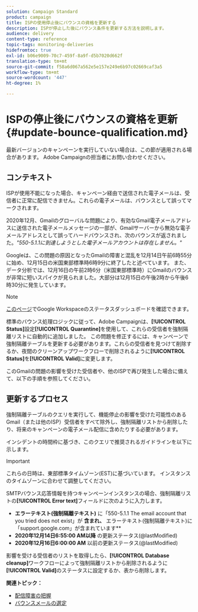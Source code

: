 ```yaml
---
solution: Campaign Standard
product: campaign
title: ISPの使用停止後にバウンスの資格を更新する
description: ISPが停止した後にバウンス条件を更新する方法を説明します。
audience: delivery
content-type: reference
topic-tags: monitoring-deliveries
hidefromtoc: true
exl-id: b06e9009-70c7-459f-8a9f-d5b7020d662f
translation-type: tm+mt
source-git-commit: f58a6d067a562e5e157e249e6b97c02669caf3a5
workflow-type: tm+mt
source-wordcount: '447'
ht-degree: 1%

---
```


# ISPの停止後にバウンスの資格を更新{#update-bounce-qualification.md}

最新バージョンのキャンペーンを実行していない場合は、この節が適用される場合があります。 Adobe Campaignの担当者にお問い合わせください。

## コンテキスト

ISPが使用不能になった場合、キャンペーン経由で送信された電子メールは、受信者に正常に配信できません。これらの電子メールは、バウンスとして誤ってマークされます。

2020年12月、Gmailのグローバルな問題により、有効なGmail電子メールアドレスに送信された電子メールメッセージの一部が、Gmailサーバーから無効な電子メールアドレスとして誤ってハードバウンスされ、次のバウンスが返されました。*&quot;550-5.1.1に到達しようとした電子メールアカウントは存在しません。&quot;*

Googleは、この問題の原因となったGmailの障害と混乱を12月14日午前6時55分に始め、12月15日の米国東部標準時6時9分に終了したと述べています。 また、データ分析では、12月16日の午前2時6分（米国東部標準時）にGmailのバウンスが非常に短いスパイクが見られました。大部分は12月15日の午後2時から午後6時30分に発生しています。

>[!NOTE]
>
>[このページ](https://www.google.com/appsstatus#hl=en&amp;v=status)でGoogle Workspaceのステータスダッシュボードを確認できます。


標準のバウンス処理ロジックに従って、Adobe Campaignは、**[!UICONTROL Status]**&#x200B;設定&#x200B;**[!UICONTROL Quarantine]**&#x200B;を使用して、これらの受信者を強制隔離リストに自動的に追加しました。 この問題を修正するには、キャンペーンで強制隔離テーブルを更新する必要があります。これらの受信者を見つけて削除するか、夜間のクリーンアップワークフローで削除されるように&#x200B;**[!UICONTROL Status]**&#x200B;を&#x200B;**[!UICONTROL Valid]**&#x200B;に変更します。

このGmailの問題の影響を受けた受信者や、他のISPで再び発生した場合に備えて、以下の手順を参照してください。

## 更新するプロセス

強制隔離テーブルのクエリを実行して、機能停止の影響を受けた可能性のあるGmail（または他のISP）受信者をすべて除外し、強制隔離リストから削除したり、将来のキャンペーンの電子メール配信に含めたりする必要があります。

インシデントの時間枠に基づき、このクエリで推奨されるガイドラインを以下に示します。

>[!IMPORTANT]
>
>これらの日時は、東部標準タイムゾーン(EST)に基づいています。 インスタンスのタイムゾーンに合わせて調整してください。

SMTPバウンス応答情報を持つキャンペーンインスタンスの場合、強制隔離リストの&#x200B;**[!UICONTROL Error text]**&#x200B;フィールドに次のように入力します。

* **エラーテキスト(強制隔離テキスト)** に「550-5.1.1 The email account that you tried does not exist」が **含まれ、** エラーテキスト(強制隔離テキスト)に「support.google.com」が含まれています**
* **2020年12月14日6:55:00 AM以降** の更新ステータス(@lastModified)
* **2020年12月16日6:00:00 AM** 以前の更新ステータス(@lastModified)

影響を受ける受信者のリストを取得したら、**[!UICONTROL Database cleanup]**&#x200B;ワークフローによって強制隔離リストから削除されるように&#x200B;**[!UICONTROL Valid]**&#x200B;のステータスに設定するか、表から削除します。

**関連トピック：**
* [配信障害の把握](../../sending/using/understanding-delivery-failures.md)
* [バウンスメールの選定](../../sending/using/understanding-delivery-failures.md#bounce-mail-qualification)
